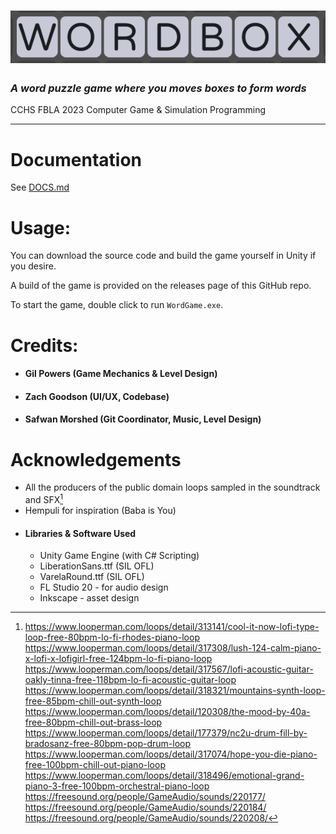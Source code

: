 # ![WordBox](WordGame.png)
###  *A word puzzle game where you moves boxes to form words*
CCHS FBLA 2023 Computer Game & Simulation Programming
___

# Documentation
See [DOCS.md](DOCS.md)
# Usage:
You can download the source code and build the game yourself in Unity if you desire.

A build of the game is provided on the releases page of this GitHub repo.

To start the game, double click to run `WordGame.exe`. 

# Credits:
- #### Gil Powers (Game Mechanics & Level Design)
- #### Zach Goodson (UI/UX, Codebase)
- #### Safwan Morshed (Git Coordinator, Music, Level Design)
# Acknowledgements
 - All the producers of the public domain loops sampled in the soundtrack and SFX[^1]
 - Hempuli for inspiration (Baba is You)
 - #### Libraries & Software Used
   - Unity Game Engine (with C# Scripting)
   - LiberationSans.ttf (SIL OFL)
   - VarelaRound.ttf (SIL OFL)
   - FL Studio 20 - for audio design
   - Inkscape - asset design
 
[^1]:  https://www.looperman.com/loops/detail/313141/cool-it-now-lofi-type-loop-free-80bpm-lo-fi-rhodes-piano-loop
  https://www.looperman.com/loops/detail/317308/lush-124-calm-piano-x-lofi-x-lofigirl-free-124bpm-lo-fi-piano-loop
  https://www.looperman.com/loops/detail/317567/lofi-acoustic-guitar-oakly-tinna-free-118bpm-lo-fi-acoustic-guitar-loop
  https://www.looperman.com/loops/detail/318321/mountains-synth-loop-free-85bpm-chill-out-synth-loop
  https://www.looperman.com/loops/detail/120308/the-mood-by-40a-free-80bpm-chill-out-brass-loop
  https://www.looperman.com/loops/detail/177379/nc2u-drum-fill-by-bradosanz-free-80bpm-pop-drum-loop
  https://www.looperman.com/loops/detail/317074/hope-you-die-piano-free-100bpm-chill-out-piano-loop
  https://www.looperman.com/loops/detail/318496/emotional-grand-piano-3-free-100bpm-orchestral-piano-loop
  https://freesound.org/people/GameAudio/sounds/220177/
  https://freesound.org/people/GameAudio/sounds/220184/
  https://freesound.org/people/GameAudio/sounds/220208/ 
